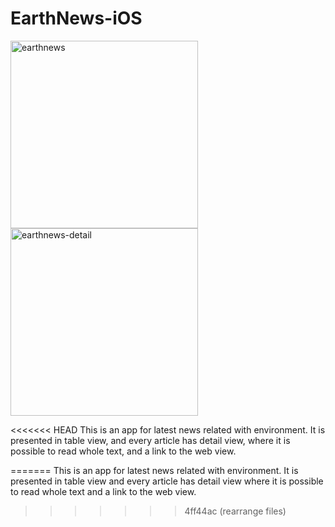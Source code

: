 # EarthNews-iOS

<img width="300" alt="earthnews" src="https://user-images.githubusercontent.com/103490410/221242665-ecf0881f-6491-4ac7-8793-0951ae44c00c.png"><img width="300" alt="earthnews-detail" src="https://user-images.githubusercontent.com/103490410/221242704-3f6edab6-e583-465a-a54c-6aceae1a0f8d.png">

<<<<<<< HEAD
This is an app for latest news related with environment. It is presented in table view, and every article has detail view, where it is possible to read whole text, and a link to the web view.


=======
This is an app for latest news related with environment. It is presented in table view and every article has detail view where it is possible to read whole text and a link to the web view.
>>>>>>> 4ff44ac (rearrange files)
